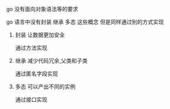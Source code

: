 go 没有面向对象语法等的要求

go 语言中没有封装 继承 多态 这些概念 但是同样通过别的方式实现

1. 封装  让数据更加安全

   通过方法实现

2. 继承  减少代码冗余,父类和子类

   通过匿名字段实现

3. 多态  可以产出不同的实例

   通过接口实现

